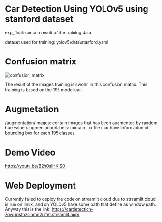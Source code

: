 # Car Detection Using YOLOv5 using stanford dataset
exp_final: contain result of the training data

dataset used for training: yolov5\data\stanford.yaml


# Confusion matrix
![confusion_matrix](https://github.com/user-attachments/assets/27f9c91a-bfa1-418c-b6c3-8496ee9200a5)

The result of the images training is swohn in this confusion matrix. This training is based on the 195 model car.

# Augmetation
/augmentation/images: contain images that has been augmented by random hue value
/augmentation/labels: contain .txt file that have information of bounding box for each 195 classes

# Demo Video
https://youtu.be/B2h0slHK-S0

# Web Deployment
Currently failed to deploy the code on streamlit cloud due to streamlit cloud is run on linux, and on YOLOv5 have some path that define as window path. Anyway this is the link: https://cardetection-7owijjpsthzcihmn2ujfet.streamlit.app/ 


